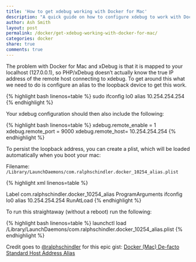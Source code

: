 ```yaml
---
title: 'How to get xdebug working with Docker for Mac'
description: "A quick guide on how to configure xdebug to work with Docker for Mac"
author: Ash Smith
layout: post
permalink: /docker/get-xdebug-working-with-docker-for-mac/
categories: docker
share: true
comments: true
---
```


The problem with Docker for Mac and xDebug is that it is mapped to your localhost (127.0.0.1), so PHP/xDebug doesn’t actually know the true IP address of the remote host connecting to xdebug. To get around this what we need to do is configure an alias to the loopback device to get this work.

{% highlight bash linenos=table %}
sudo ifconfig lo0 alias 10.254.254.254
{% endhighlight %}

Your xdebug configuration should then also include the following:

{% highlight bash linenos=table %}
xdebug.remote_enable = 1
xdebug.remote_port = 9000
xdebug.remote_host= 10.254.254.254
{% endhighlight %}

To persist the loopback address, you can create a plist, which will be loaded automatically when you boot your mac:

Filename: `/Library/LaunchDaemons/com.ralphschindler.docker_10254_alias.plist`

{% highlight xml linenos=table %}
<?xml version="1.0" encoding="UTF-8"?>
<!DOCTYPE plist PUBLIC "-//Apple//DTD PLIST 1.0//EN" "http://www.apple.com/DTDs/PropertyList-1.0.dtd">
<plist version="1.0">
<dict>
    <key>Label</key>
    <string>com.ralphschindler.docker_10254_alias</string>
    <key>ProgramArguments</key>
    <array>
        <string>ifconfig</string>
        <string>lo0</string>
        <string>alias</string>
        <string>10.254.254.254</string>
    </array>
    <key>RunAtLoad</key>
    <true/>
</dict>
</plist>
{% endhighlight %}

To run this straightaway (without a reboot) run the following:

{% highlight bash linenos=table %}
launchctl load /Library/LaunchDaemons/com.ralphschindler.docker_10254_alias.plist
{% endhighlight %}

Credit goes to [@ralphschindler](https://github.com/ralphschindler) for this epic gist: [Docker (Mac) De-facto Standard Host Address Alias](https://gist.github.com/ralphschindler/535dc5916ccbd06f53c1b0ee5a868c93)
